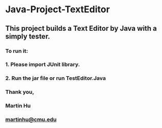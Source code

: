 # Java-Project-TextEditor
## This project builds a Text Editor by Java with a simply tester.
### To run it:
### 1. Please import JUnit library.
### 2. Run the jar file or run TestEditor.Java

### Thank you,
### Martin Hu
### martinhu@cmu.edu

